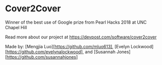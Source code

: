 # Cover2Cover
Winner of the best use of Google prize from Pearl Hacks 2018 at UNC Chapel Hill

Read more about our project at https://devpost.com/software/cover2cover

Made by: [Mengjia Luo][https://github.com/mluo613], [Evelyn Lockwood][https://github.com/evelynalockwood], and [Susannah Jones][https://github.com/susannahjones]
